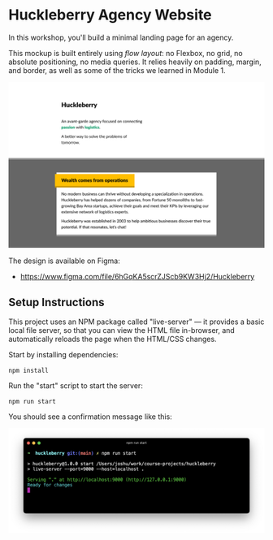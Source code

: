 # Huckleberry Agency Website

In this workshop, you'll build a minimal landing page for an agency.

This mockup is built entirely using _flow layout_: no Flexbox, no grid, no absolute positioning, no media queries. It relies heavily on padding, margin, and border, as well as some of the tricks we learned in Module 1.

<img alt="Desktop-sized screenshot of an agency landing page" src="./docs/huckleberry-desktop.png" style="" />

The design is available on Figma:

- https://www.figma.com/file/6hGqKA5scrZJScb9KW3Hj2/Huckleberry

## Setup Instructions

This project uses an NPM package called "live-server" — it provides a basic local file server, so that you can view the HTML file in-browser, and automatically reloads the page when the HTML/CSS changes.

Start by installing dependencies:

```
npm install
```

Run the "start" script to start the server:

```
npm run start
```

You should see a confirmation message like this:

![Screenshot of a terminal, showing a server running at http://localhost:9000](./docs/terminal-example.png)
